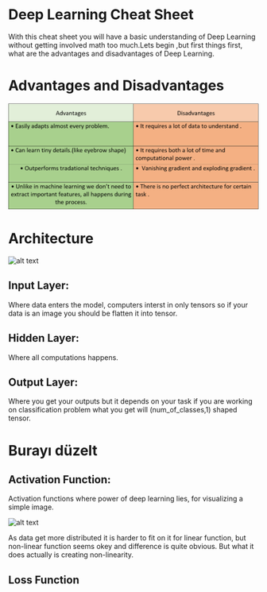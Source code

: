 # Deep Learning Cheat Sheet

With this cheat sheet you will have a basic understanding of Deep Learning without getting involved math too much.Lets begin ,but first things first, what are the advantages and 
disadvantages of Deep Learning.
# Advantages and Disadvantages

![alt text](https://github.com/semihyazici/Artiwise/blob/main/adv_disadv_dl.PNG)
# Architecture
![alt text](https://miro.medium.com/max/700/1*3fA77_mLNiJTSgZFhYnU0Q@2x.png)

## Input Layer:
Where data enters the model, computers interst in only tensors so if your data is an image you should be flatten it into tensor.

## Hidden Layer:
Where all computations happens. 

## Output Layer:
Where you get your outputs but it depends on your task if you are working on classification problem what you get will (num_of_classes,1) shaped tensor.

# Burayı düzelt

## Activation Function:
Activation functions where power of deep learning lies, for visualizing a simple image.

![alt text](https://miro.medium.com/max/700/1*5l08QfsUsrsOxcPzfDoStg.png)

As data get more distributed it is harder to fit on it for linear function, but non-linear function seems okey and difference is quite obvious. But what it does actually is creating non-linearity.


## Loss Function


